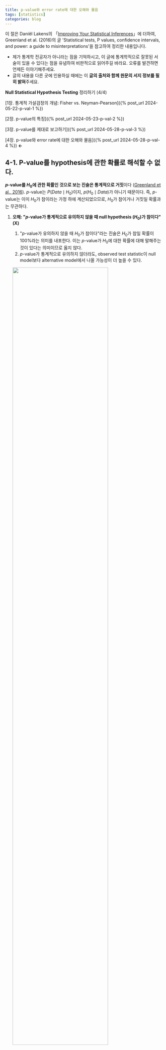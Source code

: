```yaml
---
title: p-value와 error rate에 대한 오해와 물음
tags: [statistics]
categories: blog
---
```


이 절은 Daniël Lakens의 「[Improving Your Statistical Inferences](https://lakens.github.io/statistical_inferences/)」에 더하여, Greenland et al. (2016)의 글 'Statistical tests, P values, confidence intervals, and power: a guide to misinterpretations'을 참고하여 정리한 내용입니다.

- 제가 통계학 전공자가 아니라는 점을 기억하시고, 이 글에 통계학적으로 잘못된 서술이 있을 수 있다는 점을 유념하여 비판적으로 읽어주길 바라요. 오류를 발견하면 언제든 이야기해주세요.
- 글의 내용을 다른 곳에 인용하실 때에는 이 **글의 출처와 함께 원문의 서지 정보를 필히 밝혀**주세요. 

**Null Statistical Hypothesis Testing** 정리하기 (4/4)

[1장. 통계적 가설검정의 개념: Fisher vs. Neyman-Pearson]({% post_url 2024-05-22-p-val-1 %}) 

[2장. p-value의 특징]({% post_url 2024-05-23-p-val-2 %})

[3장. p-value를 제대로 보고하기]({% post_url 2024-05-28-p-val-3 %})

[4장. p-value와 error rate에 대한 오해와 물음]({% post_url 2024-05-28-p-val-4 %}) **←**


## 4-1. P-value를 hypothesis에 관한 확률로 해석할 수 없다.
 **$p$-value를 $H_0$에 관한 확률인 것으로 보는 진술은 통계적으로 거짓**이다 ([Greenland et al., 2016](#9cd7a5)).  $p$-value는 $P(Data\mid H_0)$이지, $p(H_0\mid Data)$가 아니기 때문이다. 즉, $p$-value는 이미 $H_0$가 참이라는 가정 하에 계산되었으므로, $H_0$가 참이거나 거짓일 확률과는 무관하다.
1. **오해: "$p$-value가 통계적으로 유의하지 않을 때 null hypothesis ($H_0$)가 참이다"** **(X)**
	1. "$p$-value가 유의하지 않을 때 $H_0$가 참이다"라는 진술은 $H_0$가 참일 확률이 100%라는 의미를 내포한다. 이는 $p$-value가 $H_0$에 대한 확률에 대해 말해주는 것이 있다는 의미이므로 옳지 않다.
	2. $p$-value가 통계적으로 유의하지 않더라도, observed test statistic이 null model보다 alternative model에서 나올 가능성이 더 높을 수 있다.
    
    <p align="left">
  		<img src="/files/img/normal_two.svg" width="80%">
	</p>

2. **오해: "$p$-value가 통계적으로 유의하다면 null hypothesis ($H_0$)가 거짓이다"** **(X)**
	1. "$p$-value가 유의할 때 $H_0$가 거짓이다"라는 진술은 $H_0$가 거짓일 확률이 100%라는 의미를 내포한다. 이는 $p$-value가 $H_0$에 대한 확률에 대해 말해주는 것이 있다는 의미이므로 옳지 않다.
	2. $p$-value가 통계적으로 유의하더라도 $H_0$가 사실은 참이었을 가능성을 배제할 수 없다. 즉, test 결과로 $H_0$를 기각하는 행위가 type I error일 가능성을 배제할 수 없다. Neyman–Pearson은 이 상황을 두고 "null hypothesis가 거짓인 것처럼 *행동*하자 (*act* as if the null hypothesis is false)"고, "장기적으로 우리가 틀릴 확률은 5%가 안될 것이다 (not be wrong more than 5% of the time in the long run)."라고 결론 내릴 것이다. $H_0$가 참 또는 거짓인 것처럼 *행동 (act)* 하는 것은 $H_0$가 참이나 거짓이라고 믿는 것과는 다르다 ([Lakens, 2024, 1.7절](#83ef58)).  
	3. $p$-value가 작다면 **이는 $H_0$ 를 포함한 모든 가정이 만족된 모델 상**에서 관측 데이터가 드문 (unusual) 경우임을 나타낸다. 그러므로 $p$가 작다고 하여 관측한 데이터가 드문 경우라고 바로 결론 내릴 수는 없다[^1]. Random error가 매우 큰 경우이거나, 만족되었다고 간주된 가정이 사실 위배된 경우일 수 있기 때문이다. 특히 이때의 가정 (assumption)은 test statistics에 관한 가정뿐만 아니라 표본 추출, 실험군 배정 및 결측치 발생에서의 무작위성 (randomness)에 관한 가정, 나아가 P-value가 결과 보고를 위해 값이나 다른 결과를 기준으로 임의로 선택되지 않았다는 가정 또한 포함한다 ([Greenland, 2016](#9cd7a5)).
3. **오해: "$p = 0.03 < \alpha$로  통계적으로 유의한 경우, 이 결과가 type I error일 확률은 3%이다"** **(X)**
	1. "$p$-value가 type I error rate이다"라는 진술은 $p$-value가 $H_0$가 참일 때 잘못 기각하는 확률이라는 의미로서, 이는  $p$-value가 $H_0$에 대한 확률에 대해 말해주는 것이 있다는 의미이므로 옳지 않다.
	2. $H_0$가 참인데 우리가 얻은 test 결과가 $p = 0.03 < \alpha$라면, 이것은 100% type I error인 것이다. 
	3.  $p$-value와 $\alpha$ 모두 $H_0$가 참인 null model에서의 tail-area probability이며 $p$와 $\alpha$를 비교하여 의사결정을 한다는 점에서 $p$-value가 data를 기반으로 계산된 type I error rate인 것으로 이해하기 쉽지만, 이는 $p$-value라는 개념을 잘못 이해한 것이다 ([Goodman, 1999](#aa0559)). 
	4. "$p<0.05$를 얻었을 때 $H_0$가 참 (또는 거짓)일 확률은 무엇인가?"라는 질문은 "$H_0$가 참일 때 우리가 얻은  데이터 (또는 그보다 더 극단적인 데이터)를 얻을 확률은 무엇인가?"라는 질문과 다르다. $p$-value는 두 번째 질문에 대한 답만을 줄 수 있다.

## 4-2. p-value가 통계적으로 유의한지는 '실제로' 중요한지와는 무관하다.
- $p$-value가 통계적으로 유의한지, 즉 $p<\alpha$인지 아닌지는 effect size의 크기와는 무관하다. $p < 0.05$라거나 $p = 0.002$와 같은 $p$-value만으로는 평균의 차이가 얼마나 나는지 알 수 없다. 그래서 통계적으로 유의하다고 반드시 실제로 혹은 임상에서 의미있는 정도의 효과가 아닐 수 있고, 그 반대의 경우도 마찬가지이다.
- 즉, 통계적으로 유의한 결과는 null model하에서 '놀라운 (surprising)'결과인 것이지, 반드시 '중요한' 결과는 아닐 수 있다.
- 설령 effect의 크기가 중요하다고 하더라도, sample size가 큰 경우 effect size가 매우 작거나 가정이 약간이라도 위배되었을 때 통계적으로 유의하다는 결과가 나올 수 있다 ([Greenland, 2016](#9cd7a5)).  

## 4-3. P-value는 효과가 재현될 확률이 아니다.
- 하나의 연구에서 얻은 $p$를 바탕으로 효과가 재현될 확률을 계산하는 것은 불가능하다.
- 실제 효과가 있을 때, 어떤 test가 통계적으로 유의한 효과를 보일 확률은 power이다
- 실제 효과가 없을 때, 어떤 test가 통계적으로 유의한 효과를 보일 확률은 $\le \alpha$이다.

## 4-4. P-value는 우리의 데이터가 나올 확률이 아니다.
1.  $p$-value는 모든 가정이 만족되고 $H_0$가 참일 때 우리가 관측한 데이터 (혹은 통계량)이 나올 확률이 아니다. 이는 $p$-value의 정의에서 드러난다. $p$-value는 $P(\tau(\mathbf{X}) \ge \tau(\mathbf{x})\mid H_0)$ 로서, $H_0$하의 null model에서 test statistic의 관측값이 나오는 것 뿐만 아니라 *그 이상의 극단적인 값이 관측될* ("observations more extreme than what we observed") 이론적 확률을 의미하기 때문이다.
2. 이에 관해서는 [1-1절]({% post_url 2024-05-22-p-val-1 %}#1-1-fishers-test-of-significance){:target="_blank"}의 " $p$-value가 작다면 (1) test statistic이 관측된 상황이 매우 드문 사건이거나, (2) 가설로 상정된 null hypothesis가 타당하지 않은 가설이거나의 두 경우로 해석될 수 있다"라는 진술의 (1)이 통계학적으로 아주 엄밀한 문장은 아니라는 점을 짚어볼 필요가 있다.
	- "Either $H_0$ is true and a rare event has occured, or $H_0$  is false"라는 논리에서 'rare event'는 실제 관측통계량 $\tau(\mathbf{x})$를 관측하는 event가 아니라, 다음의 실제 관측통계량과 그보다 더 극단적인 ("more extreme") 통계량을 얻는 event $$ E = \{\text{possible data }x: |\tau(\mathbf{X})| \ge |\tau(\mathbf{x})|\}$$
			이다. 이는 $E$와 $\mathbf{x}$를 구별하지 않는 것이다 ([Berger & Delampady, 1987](#89420d)).
	- 이때 $\mathbf{X} = \mathbf{x}$라고 하는 것과 $\mathbf{X} \in E$라고 말하는 것은 상당한 차이가 있다. $\mathbf{X} \in E$는 $H_0$를 기각할 **훨씬 더 강한 증거**라는 점에서 그렇다. 
		- 가령 '동전의 앞뒷면이 나올 확률이 $0.5\%$로 같다'라는 명제가 $H_0$라 하자. 동전을 $100$번 던져서 앞면이 $60$번 나왔다. $\mathbf{X} = \mathbf{x} = 60$은 $H_0$를 적당히 신뢰하지 않을 정도라는 생각을 들게 하지만, $\mathbf{X} \in E$는 100번 중 60번 *이상의 극단 값*에서 앞면이 나왔다는 의미로서 $H_0$를 신뢰하지 않을 이유가 더 강해지는 것이다.
		- ~~Berger와 Selke는 $P(H_0\mid E)$가 흔히 $P$-value와 매우 가까워서 $P(H_0\mid \mathbf{x})$보다 작다는 것을 보인 바 있다 ([Berger & Selke, 1987](#3cc52e)).~~ (레퍼 직접 읽고 이해하고 확인해야함.)

## 4-5. p-value는 증거의 척도 (measures of evidence)인가?
1. Lakens는 $p$-value를 *증거*의 척도 (measures of *evidence*)로 해석하는 것이 통계학적으로 옳지 않다고 설명한다. 
	1. $H_0$가 실제로 참일 때 $p$-value가 uniform distribution을 따른다는 사실과 Lindley's paradox를 고려하면, $p$-value 단독을 증거의 척도로 이해하는 것은 옳지 않다.
	2. $p$-value가 증거의 척도라고 주장하는 이들은 '증거' (evidence)의 개념을 정의하지 않는다.
		- Lakens는 '증거 (evidence)'에 관한 Shafer의 이론을 따라서, 증거 (evidence)가 support function을 통해 정량될 수 있고, 통계적 증거를 평가할 때에 support는 likelihood function을 통해 정량될 수 있다고 설명한다 ([Shafer, 1976, p. 144](#1b1f90). 재인용: [Lakens, 2024, 1.6절](#83ef58))[^2].
2. 한편 Greenland는 $p$-value가 **증거의 척도로 쓰이는 경우**와 **의사결정을 위한 random variable로 쓰이는 경우**로 구별되어 이해될 수 있다고 본다 ([Greenland, 2023](#30bdb1)). $p$-value가 증거의 척도가 아니라고 주장하는 이들은 Neyman–Pearson framework에서의 $p$-value에만 초점을 두고 있다는 것이다.
	 1. Greenland에 따르면 frequentist statistics에서 사용하는 $P$-value는 두 가지 정의가 있다.
		- **divergence $p$-value**: Model과 observed statistics 간의 차이를 나타내는 $p$-value. 즉, 데이터와 모델의 차이 (divergence)를 나타낸다. 
		- **decision $p$-value**: 전체 sample space에 걸쳐 이분법적 결정 규칙을 표현하기 위한 random variable로서의 $p$-value 또는 그러한 random variable의 관측값. Decision $p$-value는 $H_0$와 $H_a$ 중 하나를 고르기 위해 사용된다. 
	2. 증거 (evidence)의 정의에 관한 단일한 합의점은 없지만, Fisher의 framework에서 $p$-value는 observed **data와 null model 사이의** compatibility 내지 **divergence에 대한 일관된 척도(coherent measures)** 로서, 어떠한 모델이나 가설에 대항하는(against) 증거의 척도 (measure of evidence)로 사용될 수 있다고 본다.

나는 잠정적으로는 Greenland의 설명이 더 설득력있다고 생각한다. [Lavine (2024)](#a0c299)의 연구와 같이 $p$-value가 증거의 척도가 아니라고 주장하는 문헌이 여럿 있고 살펴볼 필요가 있어 보이는데, 적어도 Lakens의 지적은 충분하지 않아 보인다. $H_0$가 참일 때 $p$-value가 uniform distribution을 따르고 Lindley's paradox가 존재한다는 점이 보여졌다고 하여도 이는 Neyman-Pearson framework에서의 지적이다. Fisherian framework에서는 $p$-value가 개별 실험의 관측값과 모델 간의 양립가능성(compatibility)을 나타내는 척도로 이해되지 못할 이유가 없는 것 같다. 

## 4-6. H0는 언제나 거짓이 아닌가?
1. NHST에 가해지는 비판 중 대표적인 것 중 하나가 null hypothesis ($H_0$)가 사실인 경우는 보통 없다는 주장이다. 
	- Tukey는 "A와 B의 효과가 다른가"라는 질문에 "They are always different for some decimal place" ("소숫점 몇째 자리까지 보면 항상 다르겠지")라고 답하며 NHST를 비판한 바 있다 ([Tukey, 1991](#62f187)).  
	- Meehl은 적어도 soft psychology 분야에서는 "... as I believe is generally recognized by statisticians today and by thoughtful social scientists, the null hypothesis, taken literally, is always false" 라며 $H_0$가 언제나 거짓이라고 설명한다 ([Meehl, 1978](#be9d84)). 
	- Cohen도 다음과 같이 null hypothesis가 언제나 거짓이라고 설명한다 ([Cohen, 1990](#07cba5)): 
	> The null hypothesis, taken literally (and that's the only way you can take it in formal hypothesis testing), is *always* false in the real world. It can only be true in the bowels of a computer processor running a Monte Carlo study (and even then a stray electron may make it false). If it is false, even to a tiny degree, it must be the case that a large enough sample will produce a significant result and lead to its rejection. So if the null hypothesis is always false, what's the big deal about rejecting it?
	- 즉, $H_0$가 언제나 거짓이라면 이를 기각하는 것이 의미가 없다는 것이다.
2. 하지만 Tukey를 비롯한 학자들의 이러한 견해가 가설 검정에 관한 잘못된 이해에서 비롯하며, NHST가 의미없다는 비판이 유효하지 않다는 반박도 있다:
	1. Point null (e.g. $\theta = \theta_0$)을 사용하는 것은 현실의 문제에 적절한 근사를 제공하므로 유용하다 ([Berger & Selke, 1987](#3cc52e)). Berger와 Selke는 실제로는 $H_0 : \vert \theta − \theta_0 \vert \le b$라는 가설을 사용하는 것이 타당하지만, 대개 $b$는 충분히 작으며 충분히 작은 $b$에 대해서는 $H_0 : \theta = \theta_0$ 로 근사될 수 있다는 결론을 내린다. : **직접 읽어보고 이해해보기** -- Berger&Selke와 Berger&Delampady 둘다 보기.
	2. 모집단 간 평균 차이가 아주 미미할 때 $H_0$ 를 기각하기 위해서는 sample size가 상당히 커야한다. 가령 two-sided $t$-test에서 Cohen’s $d = 0.001$인 정도로 미미한 차이를 기각하기 위해서는 $n \approx 31,000,000$의 표본이 필요하다 ($\alpha = 0.05, \beta = 0.8$). Sample size가 저렇게 크지 않은 대부분의 상황에서는 미미한 차이가 있어도 $H_0$ 가 기각되지 않으므로 $H_0$가 가설로 적절하다는 주장이다. **G-power 계산식을 직접 확인해보기**
	3. NHST는 sample을 통해 현실 세계에 있는 모집단에 관한 정보를 얻기 위해 사용하는 도구이다. Lakens는 위의 반박들이 NHST를 통해 알고자 하는 '현실 세계 (real world)'가 무엇인지 놓치고 있다고 주장한다 ([Lakens, 2014](#bee925)).
		- 현실 세계에서는 지금 이 순간에도 사람들이 죽고 태어나고 있다. 오늘 측정한 모집단의 parameter는 내일 측정한 모집단의 parameter와 분명 다를 것이다. 
		- 하지만 NHST에서는 특정한 시점의 parameter가 정확히 어떤 값인지가 중요한 것이 아니다. NHST를 통해 우리는 현실 세계에 대한 **일반화되고 평균적인 진술**의 참거짓 판단에 *참고할만한* 자료를 얻고자 하기 때문이다. 그러므로 $H_0: \theta = \theta_0$가 언제나 잘못되었다는 사실이 point null hypothesis가 NHST에서 쓰이지 못할 이유가 되지 않는다.  

## 4-7. alpha는 발표된 연구 중 type I error가 있을 확률이 아니다.
Lakens의 글 2.2절을 참고.
$\alpha = 0.05$일 때 발표된 연구의 최대 $5\%$가 type I error일 것이다' 라는 진술은 거짓이다. 
1. Type I error rate은 '실제로는 효과가 없을 때 효과가 있다고 잘못 결론짓는 오류 확률'로서, '연구가 통계적으로 유의한 결과를 보였을 때 그것이 실제 효과가 있을 확률'과는 구별된다.
	-  $\alpha = P(\text{statistically significant result }\mid \text{ no actual effect})$ 인 반면, 
	- 해당 물음은 $P(\text{no actual effect } \mid \text{ statistically significant result})$를 의미한다.
2. 후자의 확률은 **false positive report probability (false positive risk; false discovery rate)** 라 불리고, 이와 반대되는 확률은 **positive predictive value (PPV)** 로 불린다. $$\begin{align}PPV &= \frac{\text{True Positives}}{\text{True Positives + False Positives}}\\\\FDR = FPRP &= \frac{\text{False Positives}}{\text{True Positives + False Positives}}\end{align}$$
3. 연구 결과는 통계적으로 유의한 결과와 그렇지 않은 결과 모두를 얻게 되지만, 연구를 발표할 때는 통계적으로 유의한 결과 위주로 보고하는 편향이 발생된다. 
	- 그래서 $\alpha = 0.05$로 하는 test를 수행하여도, 실제 보고되는 결과는 통계적으로 유의한 결과가 위주가 되므로 $FDR$는 $5\%$보다 클 수 있다. 

## Reference
- Berger, J. O., & Delampady, M. (1987). Testing Precise Hypotheses. *Statistical Science, 2*(3), 317-335. [https://doi.org/10.1214/ss/1177013238](https://doi.org/10.1214/ss/1177013238){:target="_blank"}  <a id="89420d"></a>
- Berger, J. O., & Sellke, T. (1987). Testing a Point Null Hypothesis: The Irreconcilability of P Values and Evidence. *Journal of the American Statistical Association, 82*(397), 112-122. [https://doi.org/10.2307/2289131](https://doi.org/10.2307/2289131){:target="_blank"}  <a id="3cc52e"></a>
- Cohen, J. (1990). Things I have learned (so far).*American Psychologist, 45*(12), 1304-1312. [https://doi.org/10.1037/0003-066X.45.12.1304](https://doi.org/10.1037/0003-066X.45.12.1304){:target="_blank"}  <a id="07cba5"></a>
- Edgington, E. S. (1965). The assumption of homogeneity of variance for the "t" test and nonparametric tests. *Journal of Psychology, 59*, 177.  <a id="ca70e2"></a>
- Goodman, S. N. (1999). Toward Evidence-Based Medical Statistics. 1: The P Value Fallacy. *Annals of Internal Medicine, 130*(12), 995-1004. [https://doi.org/10.7326/0003-4819-130-12-199906150-00008](https://doi.org/10.7326/0003-4819-130-12-199906150-00008){:target="_blank"}  <a id="aa0559"></a>
- Greenland, S., Senn, S. J., Rothman, K. J., Carlin, J. B., Poole, C., Goodman, S. N., & Altman, D. G. (2016). Statistical tests, P values, confidence intervals, and power: a guide to misinterpretations. *European Journal of Epidemiology, 31*(4), 337-350. [https://doi.org/10.1007/s10654-016-0149-3](https://doi.org/10.1007/s10654-016-0149-3){:target="_blank"}  <a id="9cd7a5"></a>
- Lakens, D. (2014, June 12). The Null Is Always False (Except When It Is True). *The 20% Statistician*. [https://daniellakens.blogspot.com/2014/06/the-null-is-always-false-except-when-it.html](https://daniellakens.blogspot.com/2014/06/the-null-is-always-false-except-when-it.html){:target="_blank"}  <a id="bee925"></a>
- Lakens, D. (2024). *Improving Your Statistical Inference* (1.4.5 ed.). [https://lakens.github.io/statistical_inferences](https://lakens.github.io/statistical_inferences){:target="_blank"} <a id="83ef58"></a>
- Lavine, M. (2024). P-values don’t measure evidence. *Communications in Statistics - Theory and Methods, 53*(2), 718-726. https://doi.org/10.1080/03610926.2022.2091783 <a id="a0c299"></a>
- Meehl, P. E. (1978). Theoretical risks and tabular asterisks: Sir Karl, Sir Ronald, and the slow progress of soft psychology. *Journal of Consulting and Clinical Psychology, 46*(4), 806-834. [https://doi.org/10.1037/0022-006X.46.4.806](https://doi.org/10.1037/0022-006X.46.4.806){:target="_blank"}  <a id="be9d84"></a>
- Tukey, J. W. (1991). The Philosophy of Multiple Comparisons. *Statistical Science, 6*(1), 100-116. [http://www.jstor.org/stable/2245714](http://www.jstor.org/stable/2245714){:target="_blank"}  <a id="62f187"></a>

[^1]: Edgington의 연구를 사례로 들어, $p = 0.01 < 0.05 = \alpha$인 상황을 고려해 보자. (1) 만약 아무런 가정없이 $p = 0.01$이 나왔는데 $H_0: \mu_1 = \mu_2$를 기각하였다면, independent identically distributed(i.i.d) normal population에서 random sampling되지 않았을 수 있다고 반박할 수 있겠다. (2) 만약 i.i.d. normal population에서 random sampling되었다는 가정이 전제되었을 때 $H_0$를 기각하였다면, $\mu$에서 차이가 발생한 것이었을 수 있지만 $\sigma^2$에서 차이가 발생한 경우일 수도 있다. (3) 만약 i.i.d. normal, homoscedastic population에서 random sampling되었다는 가정이 전제된다면 그때야말로 $H_0: \mu_1 = \mu_2$에 관한 기각 여부를 다룰 수 있는 것이다. ([Edgington, 1965](#ca70e2))

[^2]: Evidence가 likelihood에 의해 정량될 수 있다는 주장에 대해, Greenland는 likelihood function이 evidence를 포착하는데 실패하며 likelihood가 evidence의 모든 측면을 아우르지도 않는다는 여러 연구를 제시하면서 statistical evidence에 대한 합의된 단일 정의는 없다고 본다 ([Greenland, 2023](#30bdb1)).
